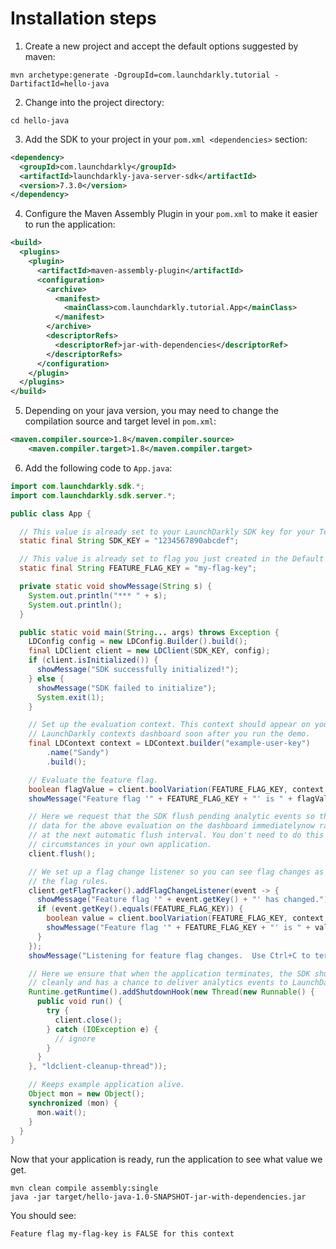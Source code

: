 # Installation steps
1. Create a new project and accept the default options suggested by maven:
```shell
mvn archetype:generate -DgroupId=com.launchdarkly.tutorial -DartifactId=hello-java
```


2. Change into the project directory:
```shell
cd hello-java
```

3. Add the SDK to your project in your `pom.xml <dependencies>` section:
```xml
<dependency>
  <groupId>com.launchdarkly</groupId>
  <artifactId>launchdarkly-java-server-sdk</artifactId>
  <version>7.3.0</version>
</dependency>
```

4. Configure the Maven Assembly Plugin in your `pom.xml` to make it easier to run the application:
```xml
<build>
  <plugins>
    <plugin>
      <artifactId>maven-assembly-plugin</artifactId>
      <configuration>
        <archive>
          <manifest>
            <mainClass>com.launchdarkly.tutorial.App</mainClass>
          </manifest>
        </archive>
        <descriptorRefs>
          <descriptorRef>jar-with-dependencies</descriptorRef>
        </descriptorRefs>
      </configuration>
    </plugin>
  </plugins>
</build>
```

5. Depending on your java version, you may need to change the compilation source and target level in `pom.xml`:
```xml
<maven.compiler.source>1.8</maven.compiler.source>
    <maven.compiler.target>1.8</maven.compiler.target>
```

6. Add the following code to `App.java`:
```java
import com.launchdarkly.sdk.*;
import com.launchdarkly.sdk.server.*;

public class App {

  // This value is already set to your LaunchDarkly SDK key for your Test environment in the Default project.
  static final String SDK_KEY = "1234567890abcdef";

  // This value is already set to flag you just created in the Default project.
  static final String FEATURE_FLAG_KEY = "my-flag-key";

  private static void showMessage(String s) {
    System.out.println("*** " + s);
    System.out.println();
  }

  public static void main(String... args) throws Exception {
    LDConfig config = new LDConfig.Builder().build();
    final LDClient client = new LDClient(SDK_KEY, config);
    if (client.isInitialized()) {
      showMessage("SDK successfully initialized!");
    } else {
      showMessage("SDK failed to initialize");
      System.exit(1);
    }

    // Set up the evaluation context. This context should appear on your
    // LaunchDarkly contexts dashboard soon after you run the demo.
    final LDContext context = LDContext.builder("example-user-key")
        .name("Sandy")
        .build();

    // Evaluate the feature flag.
    boolean flagValue = client.boolVariation(FEATURE_FLAG_KEY, context, false);
    showMessage("Feature flag '" + FEATURE_FLAG_KEY + "' is " + flagValue);

    // Here we request that the SDK flush pending analytic events so that you see
    // data for the above evaluation on the dashboard immediatelynow rather than
    // at the next automatic flush interval. You don't need to do this under normal
    // circumstances in your own application.
    client.flush();

    // We set up a flag change listener so you can see flag changes as you change
    // the flag rules.
    client.getFlagTracker().addFlagChangeListener(event -> {
      showMessage("Feature flag '" + event.getKey() + "' has changed.");
      if (event.getKey().equals(FEATURE_FLAG_KEY)) {
        boolean value = client.boolVariation(FEATURE_FLAG_KEY, context, false);
        showMessage("Feature flag '" + FEATURE_FLAG_KEY + "' is " + value );
      }
    });
    showMessage("Listening for feature flag changes.  Use Ctrl+C to terminate.");

    // Here we ensure that when the application terminates, the SDK shuts down
    // cleanly and has a chance to deliver analytics events to LaunchDarkly.
    Runtime.getRuntime().addShutdownHook(new Thread(new Runnable() {
      public void run() {
        try {
          client.close();
        } catch (IOException e) {
          // ignore
        }
      }
    }, "ldclient-cleanup-thread"));

    // Keeps example application alive.
    Object mon = new Object();
    synchronized (mon) {
      mon.wait();
    }
  }
}
```

Now that your application is ready, run the application to see what value we get.
```shell
mvn clean compile assembly:single
java -jar target/hello-java-1.0-SNAPSHOT-jar-with-dependencies.jar
```

You should see:

`Feature flag my-flag-key is FALSE for this context`
